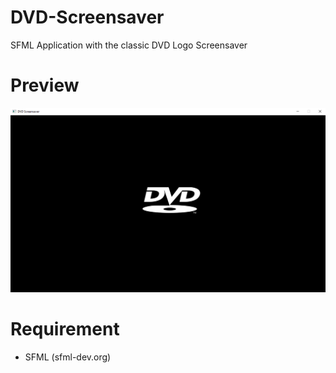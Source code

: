 # DVD-Screensaver
SFML Application with the classic DVD Logo Screensaver

# Preview

![Screenshot 1](img/screen1.png "Screenshot 1")

# Requirement
- SFML (sfml-dev.org)
